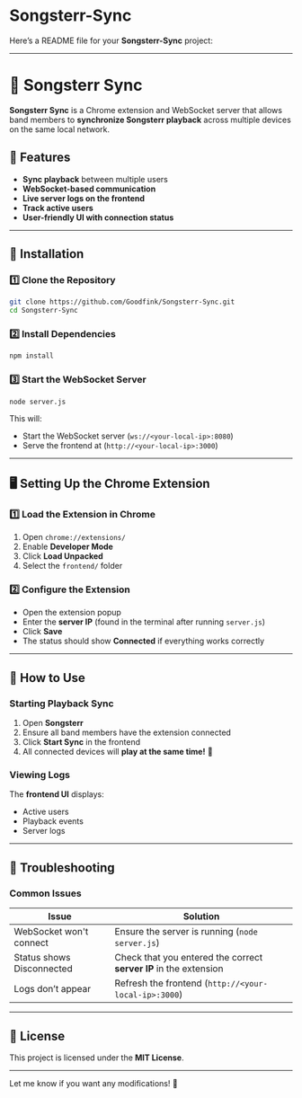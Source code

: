 # Songsterr-Sync
Here’s a README file for your **Songsterr-Sync** project:

---

# 🎵 Songsterr Sync

**Songsterr Sync** is a Chrome extension and WebSocket server that allows band members to **synchronize Songsterr playback** across multiple devices on the same local network.

## 🚀 Features

- **Sync playback** between multiple users
- **WebSocket-based communication**
- **Live server logs on the frontend**
- **Track active users**
- **User-friendly UI with connection status**

---

## 📌 Installation

### **1️⃣ Clone the Repository**
```sh
git clone https://github.com/Goodfink/Songsterr-Sync.git
cd Songsterr-Sync
```

### **2️⃣ Install Dependencies**
```sh
npm install
```

### **3️⃣ Start the WebSocket Server**
```sh
node server.js
```
This will:
- Start the WebSocket server (`ws://<your-local-ip>:8080`)
- Serve the frontend at (`http://<your-local-ip>:3000`)

---

## 🖥️ Setting Up the Chrome Extension

### **1️⃣ Load the Extension in Chrome**
1. Open `chrome://extensions/`
2. Enable **Developer Mode**
3. Click **Load Unpacked**
4. Select the `frontend/` folder

### **2️⃣ Configure the Extension**
- Open the extension popup
- Enter the **server IP** (found in the terminal after running `server.js`)
- Click **Save**
- The status should show **Connected** if everything works correctly

---

## 🎸 How to Use

### **Starting Playback Sync**
1. Open **Songsterr**
2. Ensure all band members have the extension connected
3. Click **Start Sync** in the frontend
4. All connected devices will **play at the same time!** 🎵

### **Viewing Logs**
The **frontend UI** displays:
- Active users
- Playback events
- Server logs

---

## 🔧 Troubleshooting

### **Common Issues**
| Issue | Solution |
|--------|----------|
| WebSocket won't connect | Ensure the server is running (`node server.js`) |
| Status shows Disconnected | Check that you entered the correct **server IP** in the extension |
| Logs don’t appear | Refresh the frontend (`http://<your-local-ip>:3000`) |

---

## 📜 License

This project is licensed under the **MIT License**.

---

Let me know if you want any modifications! 🚀
